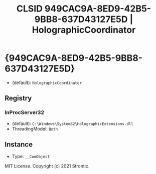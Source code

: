 ﻿---
title: "CLSID 949CAC9A-8ED9-42B5-9BB8-637D43127E5D | HolographicCoordinator"
excerpt: What is COM-Object CLSID 949CAC9A-8ED9-42B5-9BB8-637D43127E5D?
---

# {949CAC9A-8ED9-42B5-9BB8-637D43127E5D}

* (default): `HolographicCoordinator`

## Registry


### InProcServer32

* (default): `C:\Windows\System32\HolographicExtensions.dll`
* ThreadingModel: `Both`

## Instance

* Type: `__ComObject`

MIT License. Copyright (c) 2021 Strontic.


